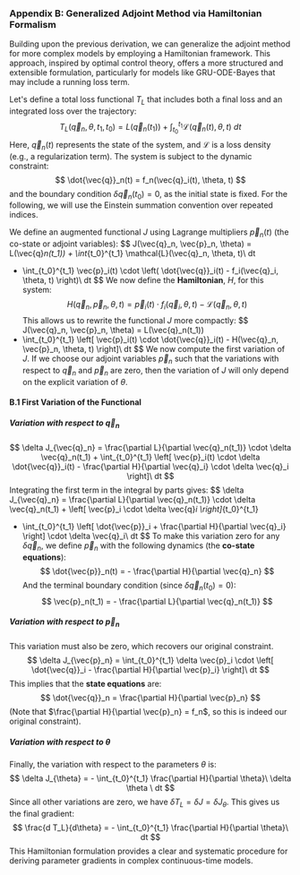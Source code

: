 
### **Appendix B: Generalized Adjoint Method via Hamiltonian Formalism**

Building upon the previous derivation, we can generalize the adjoint method for more complex models by employing a Hamiltonian framework. This approach, inspired by optimal control theory, offers a more structured and extensible formulation, particularly for models like GRU-ODE-Bayes that may include a running loss term.

Let's define a total loss functional $T_L$ that includes both a final loss and an integrated loss over the trajectory:
$$
T_L(\vec{q}_n, \theta, t_1, t_0) = L(\vec{q}_n(t_1)) + \int_{t_0}^{t_1} \mathcal{L}(\vec{q}_n(t), \theta, t)\ dt
$$
Here, $\vec{q}_n(t)$ represents the state of the system, and $\mathcal{L}$ is a loss density (e.g., a regularization term). The system is subject to the dynamic constraint:
$$
\dot{\vec{q}}_n(t) = f_n(\vec{q}_i(t), \theta, t)
$$
and the boundary condition $\delta\vec{q}_n(t_0) = 0$, as the initial state is fixed. For the following, we will use the Einstein summation convention over repeated indices.

We define an augmented functional $J$ using Lagrange multipliers $\vec{p}_n(t)$ (the co-state or adjoint variables):
$$
J(\vec{q}_n, \vec{p}_n, \theta) = L(\vec{q}_n(t_1)) + \int_{t_0}^{t_1} \mathcal{L}(\vec{q}_n, \theta, t)\ dt
+ \int_{t_0}^{t_1} \vec{p}_i(t) \cdot \left(
\dot{\vec{q}}_i(t) - f_i(\vec{q}_i, \theta, t)
\right)\ dt
$$
We now define the **Hamiltonian**, $H$, for this system:
$$
H(\vec{q}_n, \vec{p}_n, \theta, t) = \vec{p}_i(t) \cdot f_i(\vec{q}_i, \theta, t) - \mathcal{L}(\vec{q}_n, \theta, t)
$$
This allows us to rewrite the functional $J$ more compactly:
$$
J(\vec{q}_n, \vec{p}_n, \theta)  = L(\vec{q}_n(t_1))
+ \int_{t_0}^{t_1} \left[
\vec{p}_i(t) \cdot \dot{\vec{q}}_i(t) -  H(\vec{q}_n, \vec{p}_n, \theta, t)
\right]\ dt
$$
We now compute the first variation of $J$. If we choose our adjoint variables $\vec{p}_n$ such that the variations with respect to $\vec{q}_n$ and $\vec{p}_n$ are zero, then the variation of $J$ will only depend on the explicit variation of $\theta$.

#### **B.1 First Variation of the Functional**

##### **Variation with respect to $\vec{q}_n$**
$$
\delta J_{\vec{q}_n} = \frac{\partial L}{\partial \vec{q}_n(t_1)} \cdot \delta \vec{q}_n(t_1)  +
\int_{t_0}^{t_1} \left[
\vec{p}_i(t) \cdot \delta \dot{\vec{q}}_i(t) - \frac{\partial H}{\partial \vec{q}_i} \cdot \delta \vec{q}_i
\right]\ dt
$$
Integrating the first term in the integral by parts gives:
$$
\delta J_{\vec{q}_n} = \frac{\partial L}{\partial \vec{q}_n(t_1)} \cdot \delta \vec{q}_n(t_1)  +
\left[
\vec{p}_i \cdot \delta \vec{q}_i
\right]_{t_0}^{t_1}
- \int_{t_0}^{t_1} \left[
\dot{\vec{p}}_i + \frac{\partial H}{\partial \vec{q}_i}
\right] \cdot \delta \vec{q}_i\ dt
$$
To make this variation zero for any $\delta\vec{q}_n$, we define $\vec{p}_n$ with the following dynamics (the **co-state equations**):
$$
\dot{\vec{p}}_n(t) = - \frac{\partial H}{\partial \vec{q}_n}
$$
And the terminal boundary condition (since $\delta\vec{q}_n(t_0)=0$):
$$
\vec{p}_n(t_1) = - \frac{\partial L}{\partial \vec{q}_n(t_1)}
$$

##### **Variation with respect to $\vec{p}_n$**
This variation must also be zero, which recovers our original constraint.
$$
\delta J_{\vec{p}_n} =
\int_{t_0}^{t_1} \delta \vec{p}_i \cdot \left[
\dot{\vec{q}}_i - \frac{\partial H}{\partial \vec{p}_i}
\right]\ dt
$$
This implies that the **state equations** are:
$$
\dot{\vec{q}}_n = \frac{\partial H}{\partial \vec{p}_n}
$$
(Note that $\frac{\partial H}{\partial \vec{p}_n} = f_n$, so this is indeed our original constraint).

##### **Variation with respect to $\theta$**
Finally, the variation with respect to the parameters $\theta$ is:
$$
\delta J_{\theta} = - \int_{t_0}^{t_1}
\frac{\partial H}{\partial \theta}\ \delta \theta
\ dt
$$
Since all other variations are zero, we have $\delta T_L = \delta J = \delta J_{\theta}$. This gives us the final gradient:
$$
\frac{d T_L}{d\theta} = - \int_{t_0}^{t_1}
\frac{\partial H}{\partial \theta}\ dt
$$
This Hamiltonian formulation provides a clear and systematic procedure for deriving parameter gradients in complex continuous-time models.